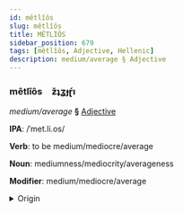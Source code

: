 ```yaml
---
id: mêtlîôs
slug: mêtlîôs
title: MÊTLİÔS
sidebar_position: 679
tags: [mêtlîôs, Adjective, Hellenic]
description: medium/average § Adjective
---
```


### mêtlîôs&emsp;<span kind="abugida">ƶ̆ʇʓɟɽ́ı</span>

*medium/average* **§** [Adjective](../../tags/Adjective)

**IPA**: /ˈmet.li.os/

**Verb**: to be medium/mediocre/average

**Noun**: mediumness/mediocrity/averageness

**Modifier**: medium/mediocre/average

<details>
    <summary>Origin</summary>
    Greek μέτρῐος métrios /ˈme.tri.os/<br/>
    <em>Hellenic Language Family</em>
</details>